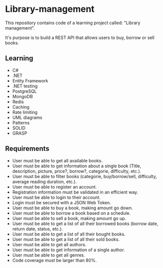 # Library-management

This repository contains code of a learning project called: "Library management".

It's purpose is to build a REST API that allows users to buy, borrow or sell books.

## Learning

- C#
- .NET
- Entity Framework
- .NET testing
- PostgreSQL
- MongoDB
- Redis
- Caching
- Rate limiting
- UML diagrams
- Patterns
- SOLID
- GRASP

## Requirements

- User must be able to get all available books.
- User must be able to get information about a single book (Title, description, picture, price?, borrow?, categorie, difficulty, etc.).
- User must be able to filter books (categorie, buy/borrow/sell, difficulty, average reading duration, etc.).
- User must be able to register an account.
- Registration information must be validated in an efficient way.
- User must be able to login to their account.
- Login must be secured with a JSON Web Token.
- User must be able to buy a book, making amount go down.
- User must be able to borrow a book based on a schedule.
- User must be able to sell a book, making amount go up.
- User must be able to get a list of all their borrowed books (borrow date, return date, status, etc.).
- User must be able to get a list of all their bought books.
- User must be able to get a list of all their sold books.
- User must be able to get all authors.
- User must be able to get information of a single author.
- User must be able to get all genres.
- Code coverage must be larger than 80%.
